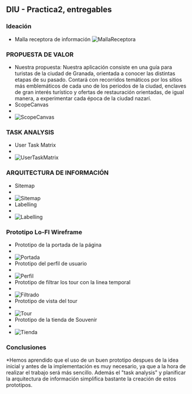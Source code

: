 ## DIU - Practica2, entregables

### Ideación 
* Malla receptora de información ![MallaReceptora](./ideacion_MallaReceptora.png)


### PROPUESTA DE VALOR
* Nuestra propuesta: Nuestra aplicación consiste en una guía para turistas de la ciudad de Granada, orientada a conocer las distintas etapas de su pasado. Contará con recorridos temáticos por los sitios más emblemáticos de cada uno de los periodos de la ciudad, enclaves de gran interés turístico y ofertas de restauración orientadas, de igual manera, a experimentar cada época de la ciudad nazarí. 
* ScopeCanvas 
* 
* ![ScopeCanvas](./propuestaValor/scope_canvas.jpg)


### TASK ANALYSIS
* User Task Matrix 
* 
* ![UserTaskMatrix](./userTaskMatrix.png)


### ARQUITECTURA DE INFORMACIÓN

* Sitemap 
* 
* ![Sitemap](./arquitecturaInformacion/HistoryTourGranada.png)
* Labelling 
* 
* ![Labelling](./arquitecturaInformacion/labelling.png)


### Prototipo Lo-FI Wireframe 
* Prototipo de la portada de la página 
* 
* ![Portada](./prototipo/prototipoPortada.png)
* Prototipo del perfil de usuario 
* 
* ![Perfil](./prototipo/prototipoPerfil.png)
* Prototipo de filtrar los tour con la linea temporal 
* 
* ![Filtrado](./prototipo/prototipoToursFiltrados.png)
* Prototipo de vista del tour 
* 
* ![Tour](./prototipo/prototipoTourEsp.png)
* Prototipo de la tienda de Souvenir 
* 
* ![Tienda](./prototipo/prototipoTienda.png)



### Conclusiones  
*Hemos aprendido que el uso de un buen prototipo despues de la idea inicial y antes de la implementación es muy necesario, ya que a la hora de realizar el trabajo será más sencillo. Además el "task analysis" y planificar la arquitectura de información simplifica bastante la creación de estos prototipos.
